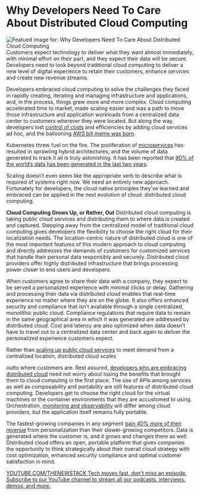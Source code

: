 # Why Developers Need To Care About Distributed Cloud Computing
![Featued image for: Why Developers Need To Care About Distributed Cloud Computing](https://cdn.thenewstack.io/media/2024/08/6bed0c3c-globe12-1024x576.jpg)
Customers expect technology to deliver what they want almost immediately, with minimal effort on their part, and they expect their data will be secure. Developers need to look beyond traditional cloud computing to deliver a new level of digital experience to retain their customers, enhance services and create new revenue streams.

Developers embraced cloud computing to solve the challenges they faced in rapidly creating, iterating and managing infrastructure and applications, and, in the process, things grew more and more complex. Cloud computing accelerated time to market, made scaling easier and was a path to move those infrastructure and application workloads from a centralized data center to customers wherever they were located. But along the way, developers lost [control of costs](https://thenewstack.io/finops-the-why-what-and-how/) and efficiencies by adding cloud services ad hoc, and the ballooning [AWS bill meme was born](https://www.nytimes.com/2021/02/17/technology/corey-quinn-amazon-aws.html).

Kubernetes threw fuel on the fire. The proliferation of [microservices](https://thenewstack.io/microservices/) has resulted in sprawling hybrid architectures, and the volume of data generated to track it all is truly astonishing. It has been reported that [90% of the world’s data has been generated in the last two years](https://explodingtopics.com/blog/data-generated-per-day).

Scaling doesn’t even seem like the appropriate verb to describe what is required of systems right now. We need an entirely new approach. Fortunately for developers, the cloud native principles they’ve learned and embraced can be applied in the next evolution of cloud: distributed cloud computing.

**Cloud Computing Grows Up, or Rather, Out**
Distributed cloud computing is taking public cloud services and distributing them to where data is created and captured. Stepping away from the centralized model of traditional cloud computing gives developers the flexibility to choose the right cloud for their localization needs. The location-centric nature of distributed cloud is one of the most important features of this modern approach to cloud computing and directly addresses the demands of customers for customized services that handle their personal data responsibly and securely. Distributed cloud providers offer highly distributed infrastructure that brings processing power closer to end users and developers.

When customers agree to share their data with a company, they expect to be served a personalized experience with minimal clicks or delay. Gathering and processing their data via distributed cloud enables that real-time experience no matter where they are on the globe. It also offers enhanced security and compliance that isn’t available through a single centralized, monolithic public cloud. Compliance regulations that require data to remain in the same geographical area in which it was generated are addressed by distributed cloud. Cost and latency are also optimized when data doesn’t have to travel out to a centralized data center and back again to deliver the personalized experience customers expect.

Rather than [scaling up public cloud services](https://thenewstack.io/dynamic-scaling-why-shifting-right-is-the-smart-approach/) to meet demand from a centralized location, distributed cloud scales

*out*to where customers are.
Rest assured, [developers who are embracing distributed cloud](https://www.linode.com/content/developer-perceptions-distributed-cloud-slashdata-research/) need not worry about losing the benefits that brought them to cloud computing in the first place. The use of APIs among services as well as composability and portability are still features of distributed cloud computing. Developers get to choose the right cloud for the virtual machines or the container environments that they are accustomed to using. Orchestration, [monitoring and observability](https://thenewstack.io/monitoring-vs-observability-whats-the-difference/) will differ among cloud providers, but the application itself remains fully portable.

The fastest-growing companies in any segment [gain 40% more of their revenue](https://www.mckinsey.com/capabilities/growth-marketing-and-sales/our-insights/the-value-of-getting-personalization-right-or-wrong-is-multiplying) from personalization than their slower-growing competitors. Data is generated where the customer is, and it grows and changes there as well. Distributed cloud offers an open, portable platform that gives companies the opportunity to think strategically about their overall cloud strategy with cost optimization, enhanced security compliance and optimal customer satisfaction in mind.

[
YOUTUBE.COM/THENEWSTACK
Tech moves fast, don't miss an episode. Subscribe to our YouTube
channel to stream all our podcasts, interviews, demos, and more.
](https://youtube.com/thenewstack?sub_confirmation=1)